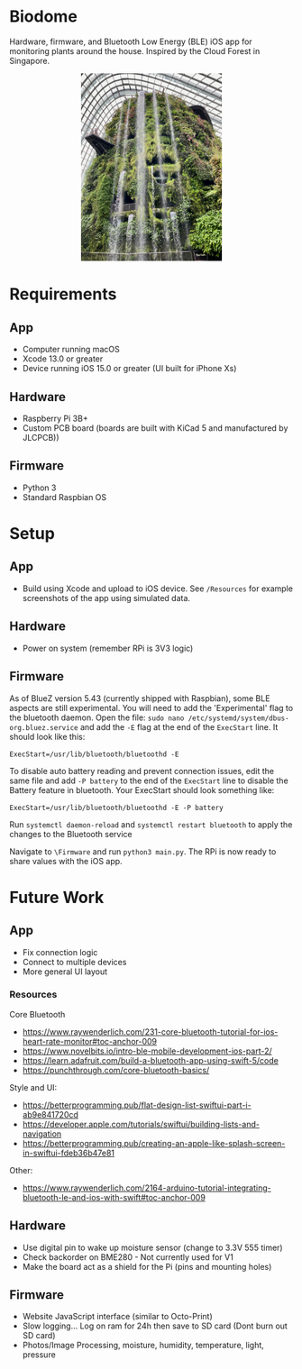 # Biodome
Hardware, firmware, and Bluetooth Low Energy (BLE) iOS app for monitoring plants around the house. Inspired by the Cloud Forest in Singapore.

<p align="center">
  <img src="https://github.com/MarkSherstan/Biodome/blob/main/Resources/CloudForestSingapore.png" width="250"/>
</p>

# Requirements
## App
* Computer running macOS
* Xcode 13.0 or greater
* Device running iOS 15.0 or greater (UI built for iPhone Xs)

## Hardware
* Raspberry Pi 3B+
* Custom PCB board (boards are built with KiCad 5 and manufactured by JLCPCB))

## Firmware
* Python 3 
* Standard Raspbian OS

# Setup
## App
* Build using Xcode and upload to iOS device. See `/Resources` for example screenshots of the app using simulated data.

## Hardware
* Power on system (remember RPi is 3V3 logic)

## Firmware
As of BlueZ version 5.43 (currently shipped with Raspbian), some BLE aspects are still experimental. You will need to add the 'Experimental' flag to the bluetooth daemon. Open the file: `sudo nano /etc/systemd/system/dbus-org.bluez.service` and add the `-E` flag at the end of the `ExecStart` line. It should look like this:
```
ExecStart=/usr/lib/bluetooth/bluetoothd -E
```
To disable auto battery reading and prevent connection issues, edit the same file and add `-P battery` to the end of the `ExecStart` line to disable the Battery feature in bluetooth. Your ExecStart should look something like:
```
ExecStart=/usr/lib/bluetooth/bluetoothd -E -P battery
```
Run `systemctl daemon-reload` and `systemctl restart bluetooth` to apply the changes to the Bluetooth service

Navigate to `\Firmware` and run `python3 main.py`. The RPi is now ready to share values with the iOS app.

# Future Work
## App
* Fix connection logic
* Connect to multiple devices
* More general UI layout

### Resources 
Core Bluetooth
* https://www.raywenderlich.com/231-core-bluetooth-tutorial-for-ios-heart-rate-monitor#toc-anchor-009
* https://www.novelbits.io/intro-ble-mobile-development-ios-part-2/
* https://learn.adafruit.com/build-a-bluetooth-app-using-swift-5/code
* https://punchthrough.com/core-bluetooth-basics/

Style and UI:
*  https://betterprogramming.pub/flat-design-list-swiftui-part-i-ab9e841720cd
*  https://developer.apple.com/tutorials/swiftui/building-lists-and-navigation
*  https://betterprogramming.pub/creating-an-apple-like-splash-screen-in-swiftui-fdeb36b47e81

Other:
* https://www.raywenderlich.com/2164-arduino-tutorial-integrating-bluetooth-le-and-ios-with-swift#toc-anchor-009

## Hardware
* Use digital pin to wake up moisture sensor (change to 3.3V 555 timer)
* Check backorder on BME280 - Not currently used for V1
* Make the board act as a shield for the Pi (pins and mounting holes)

## Firmware 
* Website JavaScript interface (similar to Octo-Print)
* Slow logging... Log on ram for 24h then save to SD card (Dont burn out SD card)
* Photos/Image Processing, moisture, humidity, temperature, light, pressure
